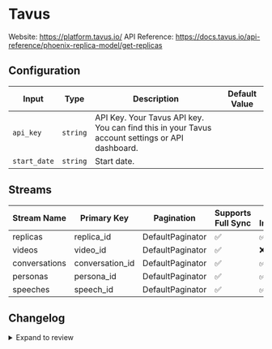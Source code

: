 # Tavus
Website: https://platform.tavus.io/
API Reference: https://docs.tavus.io/api-reference/phoenix-replica-model/get-replicas

## Configuration

| Input | Type | Description | Default Value |
|-------|------|-------------|---------------|
| `api_key` | `string` | API Key. Your Tavus API key. You can find this in your Tavus account settings or API dashboard. |  |
| `start_date` | `string` | Start date.  |  |

## Streams
| Stream Name | Primary Key | Pagination | Supports Full Sync | Supports Incremental |
|-------------|-------------|------------|---------------------|----------------------|
| replicas | replica_id | DefaultPaginator | ✅ |  ✅  |
| videos | video_id | DefaultPaginator | ✅ |  ❌  |
| conversations | conversation_id | DefaultPaginator | ✅ |  ✅  |
| personas | persona_id | DefaultPaginator | ✅ |  ✅  |
| speeches | speech_id | DefaultPaginator | ✅ |  ✅  |

## Changelog

<details>
  <summary>Expand to review</summary>

| Version          | Date              | Pull Request | Subject        |
|------------------|-------------------|--------------|----------------|
| 0.0.12 | 2025-07-26 | [63970](https://github.com/airbytehq/airbyte/pull/63970) | Update dependencies |
| 0.0.11 | 2025-07-19 | [63649](https://github.com/airbytehq/airbyte/pull/63649) | Update dependencies |
| 0.0.10 | 2025-07-12 | [63071](https://github.com/airbytehq/airbyte/pull/63071) | Update dependencies |
| 0.0.9 | 2025-07-05 | [62728](https://github.com/airbytehq/airbyte/pull/62728) | Update dependencies |
| 0.0.8 | 2025-06-28 | [62209](https://github.com/airbytehq/airbyte/pull/62209) | Update dependencies |
| 0.0.7 | 2025-06-14 | [60446](https://github.com/airbytehq/airbyte/pull/60446) | Update dependencies |
| 0.0.6 | 2025-05-10 | [60137](https://github.com/airbytehq/airbyte/pull/60137) | Update dependencies |
| 0.0.5 | 2025-05-04 | [59607](https://github.com/airbytehq/airbyte/pull/59607) | Update dependencies |
| 0.0.4 | 2025-04-27 | [59000](https://github.com/airbytehq/airbyte/pull/59000) | Update dependencies |
| 0.0.3 | 2025-04-19 | [58383](https://github.com/airbytehq/airbyte/pull/58383) | Update dependencies |
| 0.0.2 | 2025-04-12 | [57929](https://github.com/airbytehq/airbyte/pull/57929) | Update dependencies |
| 0.0.1 | 2025-04-05 | [#57022](https://github.com/airbytehq/airbyte/pull/57022) | Initial release by [@btkcodedev](https://github.com/btkcodedev) via Connector Builder |

</details>
